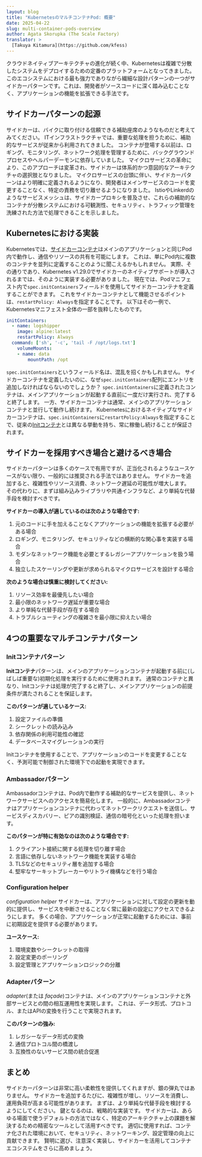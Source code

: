 ```yaml
---
layout: blog
title: "KubernetesのマルチコンテナPod: 概要"
date: 2025-04-22
slug: multi-container-pods-overview
author: Agata Skorupka (The Scale Factory)
translator: >
  [Takuya Kitamura](https://github.com/kfess)
---
```


クラウドネイティブアーキテクチャの進化が続く中、Kubernetesは複雑で分散したシステムをデプロイするための定番のプラットフォームとなってきました。
このエコシステムにおける最も強力でありながら繊細な設計パターンの一つがサイドカーパターンです。これは、開発者がソースコードに深く踏み込むことなく、アプリケーションの機能を拡張できる手法です。

## サイドカーパターンの起源

サイドカーは、バイクに取り付ける信頼できる補助座席のようなものだと考えてみてください。
ITインフラストラクチャでは、重要な処理を担うために、補助的なサービスが従来から利用されてきました。
コンテナが登場する以前は、ロギング、モニタリング、ネットワーク処理を管理するために、バックグラウンドプロセスやヘルパーデーモンに依存していました。
マイクロサービスの革命により、このアプローチは変革され、サイドカーは体系的かつ意図的なアーキテクチャの選択肢となりました。
マイクロサービスの台頭に伴い、サイドカーパターンはより明確に定義されるようになり、開発者はメインサービスのコードを変更することなく、特定の責務を切り離せるようになりました。
IstioやLinkerdのようなサービスメッシュは、サイドカープロキシを普及させ、これらの補助的なコンテナが分散システムにおける可観測性、セキュリティ、トラフィック管理を洗練された方法で処理できることを示しました。

## Kubernetesにおける実装

Kubernetesでは、[サイドカーコンテナ](/ja/docs/concepts/workloads/pods/sidecar-containers/)はメインのアプリケーションと同じPod内で動作し、通信やリソースの共有を可能にします。
これは、単にPod内に複数のコンテナを並列に定義することのように聞こえるかもしれません。
実際、その通りであり、Kubernetes v1.29.0でサイドカーのネイティブサポートが導入されるまでは、そのように実装する必要がありました。
現在では、Podマニフェスト内で`spec.initContainers`フィールドを使用してサイドカーコンテナを定義することができます。
これをサイドカーコンテナとして機能させるポイントは、`restartPolicy: Always`を指定することです。
以下はその一例で、Kubernetesマニフェスト全体の一部を抜粋したものです。

```yaml
initContainers:
  - name: logshipper
    image: alpine:latest
    restartPolicy: Always
  command: ['sh', '-c', 'tail -F /opt/logs.txt']
    volumeMounts:
    - name: data
        mountPath: /opt
```

`spec.initContainers`というフィールド名は、混乱を招くかもしれません。
サイドカーコンテナを定義したいのに、なぜ`spec.initContainers`配列にエントリを追加しなければならないのでしょうか？
`spec.initContainers`に定義されたコンテナは、メインアプリケーションが起動する直前に一度だけ実行され、完了すると終了します。
一方、サイドカーコンテナは通常、メインのアプリケーションコンテナと並行して動作し続けます。
Kubernetesにおけるネイティブなサイドカーコンテナは、`spec.initContainers`に`restartPolicy:Always`を指定することで、従来の[Initコンテナ](/ja/docs/concepts/workloads/pods/init-containers/)とは異なる挙動を持ち、常に稼働し続けることが保証されます。

## サイドカーを採用すべき場合と避けるべき場合

サイドカーパターンは多くのケースで有用ですが、正当化されるようなユースケースがない限り、一般的には推奨される手法ではありません。
サイドカーを追加すると、複雑性やリソース消費、ネットワーク遅延の可能性が増大します。
その代わりに、まずは組み込みライブラリや共通インフラなど、より単純な代替手段を検討すべきです。

**サイドカーの導入が適しているのは次のような場合です:**

1. 元のコードに手を加えることなくアプリケーションの機能を拡張する必要がある場合
1. ロギング、モニタリング、セキュリティなどの横断的な関心事を実装する場合
1. モダンなネットワーク機能を必要とするレガシーアプリケーションを扱う場合
1. 独立したスケーリングや更新が求められるマイクロサービスを設計する場合

**次のような場合は慎重に検討してください:**

1. リソース効率を最優先したい場合
2. 最小限のネットワーク遅延が重要な場合
3. より単純な代替手段が存在する場合
4. トラブルシューティングの複雑さを最小限に抑えたい場合

## 4つの重要なマルチコンテナパターン

### Initコンテナパターン

**Initコンテナ**パターンは、メインのアプリケーションコンテナが起動する前に(しばしば重要な)初期化処理を実行するために使用されます。
通常のコンテナと異なり、Initコンテナは処理が完了すると終了し、メインアプリケーションの前提条件が満たされることを保証します。

**このパターンが適しているケース:**

1. 設定ファイルの準備
1. シークレットの読み込み
1. 依存関係の利用可能性の確認
1. データベースマイグレーションの実行

Initコンテナを使用することで、アプリケーションのコードを変更することなく、予測可能で制御された環境下での起動を実現できます。

### Ambassadorパターン

Ambassadorコンテナは、Pod内で動作する補助的なサービスを提供し、ネットワークサービスへのアクセスを簡易化します。
一般的に、Ambassadorコンテナはアプリケーションコンテナに代わってネットワークリクエストを送信し、サービスディスカバリー、ピアの識別検証、通信の暗号化といった処理を担います。

**このパターンが特に有効なのは次のような場合です:**

1. クライアント接続に関する処理を切り離す場合
2. 言語に依存しないネットワーク機能を実装する場合
3. TLSなどのセキュリティ層を追加する場合
4. 堅牢なサーキットブレーカーやリトライ機構などを行う場合

### Configuration helper

_configuration helper_ サイドカーは、アプリケーションに対して設定の更新を動的に提供し、サービスを中断させることなく常に最新の設定にアクセスできるようにします。
多くの場合、アプリケーションが正常に起動するためには、事前に初期設定を提供する必要があります。

**ユースケース:**

1. 環境変数やシークレットの取得
1. 設定変更のポーリング
1. 設定管理とアプリケーションロジックの分離

### Adapterパターン

_adapter_(または _façade_)コンテナは、メインのアプリケーションコンテナと外部サービスとの間の相互運用性を実現します。
これは、データ形式、プロトコル、またはAPIの変換を行うことで実現されます。

**このパターンの強み:**

1. レガシーなデータ形式の変換
1. 通信プロトコル間の橋渡し
1. 互換性のないサービス間の統合促進

## まとめ

サイドカーパターンは非常に高い柔軟性を提供してくれますが、銀の弾丸ではありません。
サイドカーを追加するたびに、複雑性が増し、リソースを消費し、運用負荷が高まる可能性があります。
まずは、より単純な代替手段を検討するようにしてください。
鍵となるのは、戦略的な実装です。
サイドカーは、あらゆる場面で使うデフォルトの方法ではなく、特定のアーキテクチャ上の課題を解決するための精密なツールとして活用すべきです。
適切に使用すれば、コンテナ化された環境において、セキュリティ、ネットワーキング、設定管理の向上に貢献できます。
賢明に選び、注意深く実装し、サイドカーを活用してコンテナエコシステムをさらに高めましょう。
